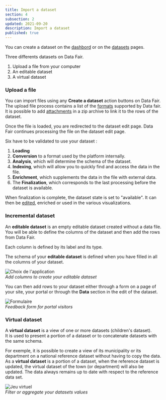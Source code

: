 ```yaml
---
title: Import a dataset
section: 4
subsection: 2
updated: 2021-09-20
description: Import a dataset
published: true
---
```


You can create a dataset on the [dashbord](./user-guide-backoffice/dashboard) or on the [datasets](./user-guide-backoffice/datasets) pages.

Three differents datasets on Data Fair.  

1. Upload a file from your computer
2. An editable dataset
3. A virtual dataset

### Upload a file

You can import files using any **Create a dataset** action buttons on Data Fair.  
The upload file process contains a list of the [formats](./user-guide-backoffice/file-formats) supported by Data fair.
It is possible to add [attachments](./user-guide-backoffice/attachements) in a zip archive to link it to the rows of the dataset.

Once the file is loaded, you are redirected to the dataset edit page. Data Fair continues processing the file on the dataset edit page.

Six have to be validated to use your dataset :

1. **Loading**
2. **Conversion** to a format used by the platform internally.
3. **Analysis**, which will determine the schema of the dataset.
4. **Indexing**, which will allow you to quickly find and access the data in the file.
5. **Enrichment**, which supplements the data in the file with external data.
6. The **Finalization**, which corresponds to the last processing before the dataset is available.

<p>
</p>

When finalization is complete, the dataset state is set to "available". It can then be [edited](./user-guide-backoffice/edition-dataset), enriched or used in the various visualizations.

### Incremental dataset  

An **editable dataset** is an empty editable dataset created without a data file.  
You will be able to define the columns of the dataset and then add the rows from Data Fair.

Each column is defined by its label and its type.

The schema of your **editable dataset** is defined when you have filled in all the columns of your dataset.

![Choix de l'application](./images/user-guide-backoffice/import-schema-editable.jpg)  
*Add columns to create your editable dataset*


You can then add rows to your dataset either through a form on a page of your site, your portal or through the **Data** section in the edit of the dataset.

![Formulaire](./images/user-guide-backoffice/import-formulaire.jpg)  
*Feedback form for portal visitors*

### Virtual dataset

A **virtual dataset** is a view of one or more datasets (children's dataset).  
It is used to present a portion of a dataset or to concatenate datasets with the same schema.


For exemple, it is possible to create a view of its municipality or its department on a national reference dataset without having to copy the data.  
As a **virtual dataset** is a portion of a dataset, when the reference dataset is updated, the virtual dataset of the town (or department) will also be updated. The data always remains up to date with respect to the reference data set.

![Jeu virtuel](./images/user-guide-backoffice/import-virtuel-valeur.jpg)  
*Filter or aggregate your datasets values*
